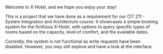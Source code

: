 Welcome to X-Hotel, and we hope you enjoy your stay!

This is a project that we have done as a requirement for our CIT 211 - System Integration and Architecture course. It showcases a simple booking system for the fictitious X-Hotel, with options to query specific types of rooms based on the capacity, level of comfort, and the available dates.

Currently, the system is not functional as write requests have been disabled. However, you may still explore and have a look at the interface.

